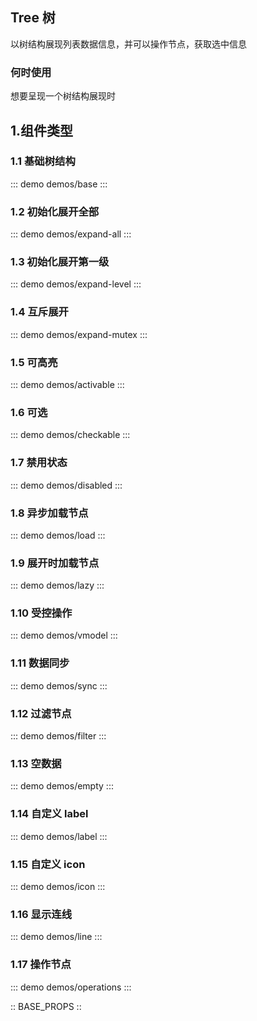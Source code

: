 ## Tree 树

以树结构展现列表数据信息，并可以操作节点，获取选中信息

### 何时使用

想要呈现一个树结构展现时

## 1.组件类型

### 1.1 基础树结构

::: demo demos/base
:::

### 1.2 初始化展开全部

::: demo demos/expand-all
:::

### 1.3 初始化展开第一级

::: demo demos/expand-level
:::

### 1.4 互斥展开

::: demo demos/expand-mutex
:::

### 1.5 可高亮

::: demo demos/activable
:::

### 1.6 可选

::: demo demos/checkable
:::

### 1.7 禁用状态

::: demo demos/disabled
:::

### 1.8 异步加载节点

::: demo demos/load
:::

### 1.9 展开时加载节点

::: demo demos/lazy
:::

### 1.10 受控操作

::: demo demos/vmodel
:::

### 1.11 数据同步

::: demo demos/sync
:::

### 1.12 过滤节点

::: demo demos/filter
:::

### 1.13 空数据

::: demo demos/empty
:::

### 1.14 自定义 label

::: demo demos/label
:::

### 1.15 自定义 icon

::: demo demos/icon
:::

### 1.16 显示连线

::: demo demos/line
:::

### 1.17 操作节点

::: demo demos/operations
:::

:: BASE_PROPS ::
